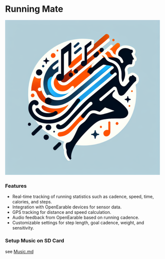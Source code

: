 # Running Mate

![Logo](assets/logo.png)

### Features

- Real-time tracking of running statistics such as cadence, speed, time, calories, and steps.
- Integration with OpenEarable devices for sensor data.
- GPS tracking for distance and speed calculation.
- Audio feedback from OpenEarable based on running cadence.
- Customizable settings for step length, goal cadence, weight, and sensitivity.

### Setup Music on SD Card
see [Music.md](assets/music.md)

